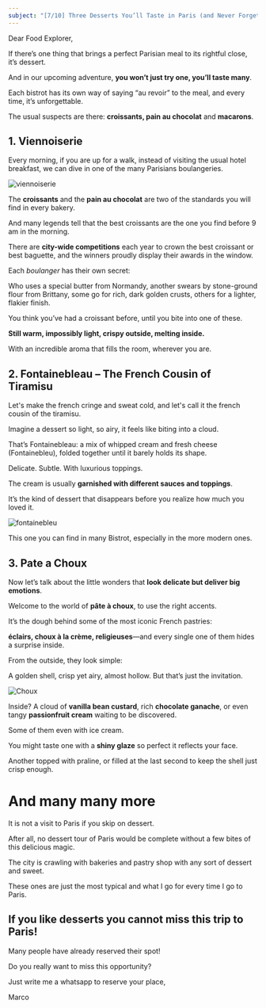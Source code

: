 ```yaml
---
subject: "[7/10] Three Desserts You’ll Taste in Paris (and Never Forget)"
---
```


Dear Food Explorer, 

If there’s one thing that brings a perfect Parisian meal to its rightful close, it’s dessert.

And in our upcoming adventure, **you won’t just try one, you’ll taste many**. 

Each bistrot has its own way of saying “au revoir” to the meal, and every time, it’s unforgettable.

The usual suspects are there: **croissants, pain au chocolat** and **macarons**.

## 1. Viennoiserie

Every morning, if you are up for a walk, instead of visiting the usual hotel breakfast, we can dive in one of the many Parisians boulangeries.

![viennoiserie](https://cdn.shopify.com/s/files/1/0510/8636/0743/files/the_Best_Croissants_in_Paris_480x480.jpg?v=1709747167)

The **croissants** and the **pain au chocolat** are two of the standards you will find in every bakery.

And many legends tell that the best croissants are the one you find before 9 am in the morning.

There are **city-wide competitions** each year to crown the best croissant or best baguette, and the winners proudly display their awards in the window.

Each *boulanger* has their own secret:  

Who uses a special butter from Normandy, another swears by stone-ground flour from Brittany, some go for rich, dark golden crusts, others for a lighter, flakier finish.  

You think you’ve had a croissant before, until you bite into one of these.  

**Still warm, impossibly light, crispy outside, melting inside.**

With an incredible aroma that fills the room, wherever you are.

## 2. Fontainebleau – The French Cousin of Tiramisu

Let's make the french cringe and sweat cold, and let's call it the french cousin of the tiramisu.

Imagine a dessert so light, so airy, it feels like biting into a cloud.  

That’s Fontainebleau: a mix of whipped cream and fresh cheese (Fontainebleu), folded together until it barely holds its shape.

Delicate. Subtle. With luxurious toppings.

The cream is usually **garnished with different sauces and toppings**.

It’s the kind of dessert that disappears before you realize how much you loved it.

![fontainebleu](https://i-re.unimedias.fr/2024/04/29/r101-fontainebleau-fromage-frais-fruits-rougesar-662f53ee7553f.jpg?auto=format%2Ccompress&cs=tinysrgb&w=1200)

This one you can find in many Bistrot, especially in the more modern ones.

## 3. Pate a Choux

Now let’s talk about the little wonders that **look delicate but deliver big emotions**.

Welcome to the world of **pâte à choux**, to use the right accents.

It’s the dough behind some of the most iconic French pastries:  

**éclairs, choux à la crème, religieuses**—and every single one of them hides a surprise inside.

From the outside, they look simple:  

A golden shell, crisp yet airy, almost hollow. But that’s just the invitation.

![Choux](https://www.southernfatty.com/wp-content/uploads/2014/03/CreamPuffs-5964.jpg)

Inside? A cloud of **vanilla bean custard**, rich **chocolate ganache**, or even tangy **passionfruit cream** waiting to be discovered.

Some of them even with ice cream.

You might taste one with a **shiny glaze** so perfect it reflects your face.  

Another topped with praline, or filled at the last second to keep the shell just crisp enough.

# And many many more

It is not a visit to Paris if you skip on dessert.

After all, no dessert tour of Paris would be complete without a few bites of this delicious magic.

The city is crawling with bakeries and pastry shop with any sort of dessert and sweet.

These ones are just the most typical and what I go for every time I go to Paris.

## If you like desserts you cannot miss this trip to Paris!

Many people have already reserved their spot!

Do you really want to miss this opportunity?

Just write me a whatsapp to reserve your place,

Marco

